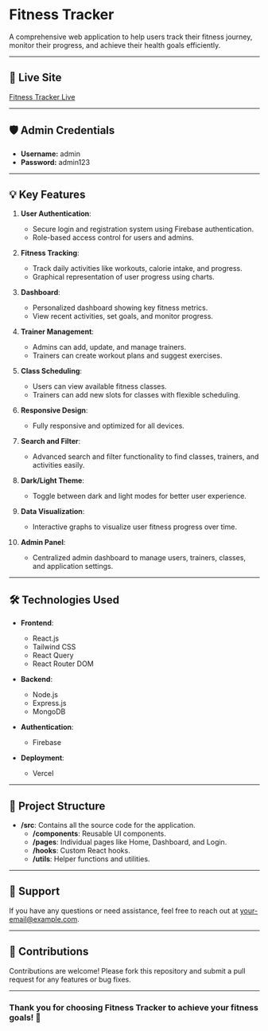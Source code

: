 # Fitness Tracker

A comprehensive web application to help users track their fitness journey, monitor their progress, and achieve their health goals efficiently.

---

## 🔗 Live Site
[Fitness Tracker Live](https://your-live-site-url.com)

---

## 🛡️ Admin Credentials
- **Username:** admin
- **Password:** admin123

---

## 💡 Key Features

1. **User Authentication**:
   - Secure login and registration system using Firebase authentication.
   - Role-based access control for users and admins.

2. **Fitness Tracking**:
   - Track daily activities like workouts, calorie intake, and progress.
   - Graphical representation of user progress using charts.

3. **Dashboard**:
   - Personalized dashboard showing key fitness metrics.
   - View recent activities, set goals, and monitor progress.

4. **Trainer Management**:
   - Admins can add, update, and manage trainers.
   - Trainers can create workout plans and suggest exercises.

5. **Class Scheduling**:
   - Users can view available fitness classes.
   - Trainers can add new slots for classes with flexible scheduling.

6. **Responsive Design**:
   - Fully responsive and optimized for all devices.

7. **Search and Filter**:
   - Advanced search and filter functionality to find classes, trainers, and activities easily.

8. **Dark/Light Theme**:
   - Toggle between dark and light modes for better user experience.

9. **Data Visualization**:
   - Interactive graphs to visualize user fitness progress over time.

10. **Admin Panel**:
    - Centralized admin dashboard to manage users, trainers, classes, and application settings.

---

## 🛠️ Technologies Used

- **Frontend**:
  - React.js
  - Tailwind CSS
  - React Query
  - React Router DOM

- **Backend**:
  - Node.js
  - Express.js
  - MongoDB

- **Authentication**:
  - Firebase

- **Deployment**:
  - Vercel 

---

## 📂 Project Structure

- **/src**: Contains all the source code for the application.
  - **/components**: Reusable UI components.
  - **/pages**: Individual pages like Home, Dashboard, and Login.
  - **/hooks**: Custom React hooks.
  - **/utils**: Helper functions and utilities.

---




## 📧 Support
If you have any questions or need assistance, feel free to reach out at [your-email@example.com](mailto:fazleazim622@gmai.com).

---

## 🤝 Contributions
Contributions are welcome! Please fork this repository and submit a pull request for any features or bug fixes.

---

### Thank you for choosing Fitness Tracker to achieve your fitness goals! 💪

